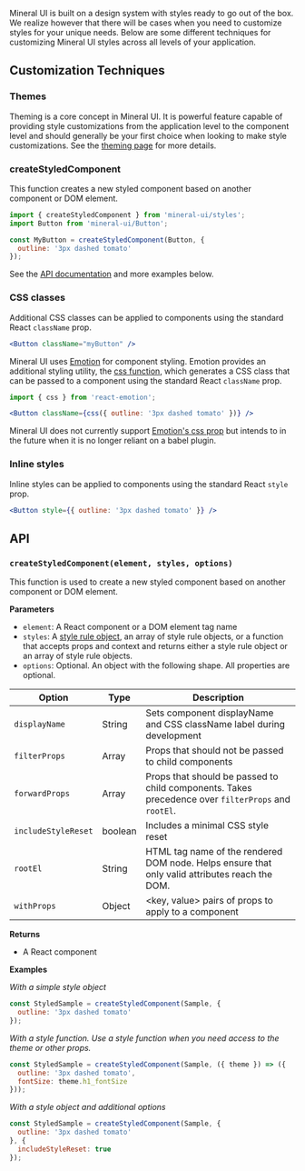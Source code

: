 Mineral UI is built on a design system with styles ready to go out of the box.  We realize however that there will be cases when you need to customize styles for your unique needs.  Below are some different techniques for customizing Mineral UI styles across all levels of your application.

## Customization Techniques

### Themes

Theming is a core concept in Mineral UI.  It is powerful feature capable of providing style customizations from the application level to the component level and should generally be your first choice when looking to make style customizations. See the [theming page](/theming) for more details.

### createStyledComponent

This function creates a new styled component based on another component or DOM element.

```jsx
import { createStyledComponent } from 'mineral-ui/styles';
import Button from 'mineral-ui/Button';

const MyButton = createStyledComponent(Button, {
  outline: '3px dashed tomato'
});
```

See the [API documentation](#styling-api) and more examples below.

### CSS classes

Additional CSS classes can be applied to components using the standard React `className` prop.

```jsx
<Button className="myButton" />
```

Mineral UI uses [Emotion](https://emotion.sh/) for component styling.  Emotion
provides an additional styling utility, the
[css function](https://emotion.sh/docs/css), which generates a CSS class that
can be passed to a component using the standard React `className` prop.

```jsx
import { css } from 'react-emotion';

<Button className={css({ outline: '3px dashed tomato' })} />
```

<Callout title="Note">
  <p key={0}>
    Mineral UI does not currently
    support <a key={0} href="https://emotion.sh/docs/css#css-prop">Emotion's css prop</a> but
    intends to in the future when it is no longer reliant on a babel plugin.
  </p>
</Callout>

### Inline styles

Inline styles can be applied to components using the standard React `style` prop.

```jsx
<Button style={{ outline: '3px dashed tomato' }} />
```


## API

### `createStyledComponent(element, styles, options)`

This function is used to create a new styled component based on another component or DOM element.

**Parameters**

 * `element`: A React component or a DOM element tag name
 * `styles`: A [style rule object](https://emotion.sh/docs/css), an array of style rule objects, or a function that accepts props and context and returns either a style
 rule object or an array of style rule objects.
 * `options`: Optional. An object with the following shape. All properties are optional.

| Option              | Type          | Description                                                                                        |
|---------------------|---------------|----------------------------------------------------------------------------------------------------|
| `displayName`       | String        | Sets component displayName and CSS className label during development                              |
| `filterProps`       | Array<String> | Props that should not be passed to child components                                                |
| `forwardProps`      | Array<String> | Props that should be passed to child components. Takes precedence over `filterProps` and `rootEl`. |
| `includeStyleReset` | boolean       | Includes a minimal CSS style reset                                                                 |
| `rootEl`            | String        | HTML tag name of the rendered DOM node. Helps ensure that only valid attributes reach the DOM.     |
| `withProps`         | Object        | <key, value> pairs of props to apply to a component                                                |

**Returns**

* A React component

**Examples**

_With a simple style object_
```jsx
const StyledSample = createStyledComponent(Sample, {
  outline: '3px dashed tomato'
});
```

_With a style function.  Use a style function when you need access to the theme or other props._
```jsx
const StyledSample = createStyledComponent(Sample, ({ theme }) => ({
  outline: '3px dashed tomato',
  fontSize: theme.h1_fontSize
}));
```

_With a style object and additional options_
```jsx
const StyledSample = createStyledComponent(Sample, {
  outline: '3px dashed tomato'
}, {
  includeStyleReset: true
});
```
